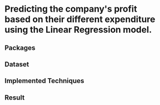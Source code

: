 # Predicting the company's profit based on their different expenditure using the Linear Regression model.


## Packages

## Dataset

## Implemented Techniques

## Result